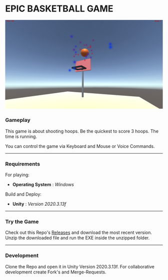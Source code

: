 # EPIC BASKETBALL GAME
![GAMESCENE](https://github.com/jshamg/UnityBasketballGame/raw/master/AdditionalContent/Images/IngameScene.jpeg "INGAME SCENE")


### Gameplay

This game is about shooting hoops. Be the quickest to score 3 hoops. The time is running.

You can control the game via Keyboard and Mouse or Voice Commands.

---

### Requirements

For playing:
- **Operating System** : *Windows*

Build and Deploy:
- **Unity** : *Version 2020.3.13f*

---

### Try the Game

Check out this Repo's [Releases](https://github.com/jshamg/UnityBasketballGame/releases "EPIC BASKETBALL GAME RELEASES") and download the most recent version. Unzip the downloaded file and run the EXE inside the unzipped folder.

---

### Development

Clone the Repo and open it in Unity Version 2020.3.13f. For collaborative development create Fork's and Merge-Requests.
